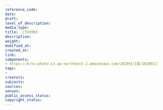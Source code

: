 ```yaml
---
reference_code: 
date: 
draft: 
level_of_description: 
media_type: 
title: _CTU5993
description: 
weight: 
modified_at: 
created_at: 
link: 
components:
- https://kctu-photo.s3.ap-northeast-2.amazonaws.com/2020년/1월/20200117_경마기수+문중원+열사+문재해결+촉구+오체투지+1일차/_CTU5993.jpg
tags:
- 
creators: 
subjects: 
sources: 
venues: 
public_access_status: 
copyright_status: 
---
```

